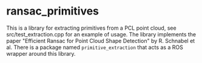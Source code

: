 ransac_primitives
==============
This is a library for extracting primitives from a PCL point cloud, see src/test_extraction.cpp for an example of usage.
The library implements the paper "Efficient Ransac for Point Cloud Shape Detection" by R. Schnabel et al.
There is a package named `primitive_extraction` that acts as a ROS wrapper around this library.

